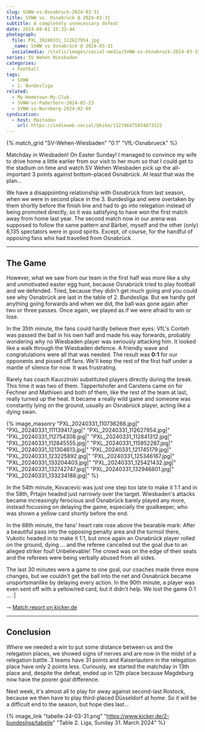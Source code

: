 ```yaml
---
slug: SVWW-vs-Osnabruck-2024-03-31
title: SVWW vs. Osnabrück @ 2024-03-31
subtitle: A completely unnecessary defeat
date: 2024-04-01 15:32:44
photograph:
  file: PXL_20240331_112627954.jpg
  _name: SVWW vs Osnabrück @ 2024-03-31
  socialmedia: /static/images/social-media/SVWW-vs-Osnabruck-2024-03-31.jpg
series: SV Wehen Wiesbaden
categories:
  - Football
tags:
  - SVWW
  - 2. Bundesliga
related:
  - My-Hometown-My-Club
  - SVWW-vs-Paderborn-2024-02-23
  - SVWW-vs-Nurnberg-2024-02-09
syndication:
  - host: Mastodon
    url: https://indieweb.social/@kiko/112196475034873122
---
```


{% match_grid "SV-Wehen-Wiesbaden" "0:1" "VfL-Osnabrueck" %}

Matchday in Wiesbaden! On Easter Sunday! I managed to convince my wife to drive home a little earlier from our visit to her mum so that I could get to the stadium on time and watch SV Wehen Wiesbaden pick up the all-important 3 points against bottom-placed Osnabrück. At least that was the plan...

We have a disappointing relationship with Osnabrück from last season, when we were in second place in the 3. Bundesliga and were overtaken by them shortly before the finish line and had to go into relegation instead of being promoted directly, so it was satisfying to have won the first match away from home last year. The second match now in our arena was supposed to follow the same pattern and Bärbel, myself and the other (only) 6,135 spectators were in good spirits. Except, of course, for the handful of opposing fans who had travelled from Osnabrück.

<!-- more -->

---

## The Game

However, what we saw from our team in the first half was more like a shy and unmotivated easter egg hunt, because Osnabrück tried to play football and we defended. Tried, because they didn't get much going and you could see why Osnabrück are last in the table of 2. Bundesliga. But we hardly got anything going forwards and when we did, the ball was gone again after two or three passes. Once again, we played as if we were afraid to win or lose. 

In the 35th minute, the fans could hardly believe their eyes: VfL's Conteh was passed the ball in his own half and made his way forwards, probably wondering why no Wiesbaden player was seriously attacking him. It looked like a walk through the Wiesbaden defence. A friendly wave and congratulations were all that was needed. The result was **0:1** for our opponents and pissed off fans. We'll keep the rest of the first half under a mantle of silence for now. It was frustrating.

Rarely has coach Kauczinski substituted players directly during the break. This time it was two of them. Tappertshofer and Carstens came on for Fechner and Mathisen and both of them, like the rest of the team at last, really turned up the heat. It became a really wild game and someone was constantly lying on the ground, usually an Osnabrück player, acting like a dying swan.

{% image_masonry
  "PXL_20240331_110736266.jpg|"
  "PXL_20240331_111139417.jpg|"
  "PXL_20240331_112627954.jpg|"
  "PXL_20240331_112754308.jpg|"
  "PXL_20240331_112841312.jpg|"
  "PXL_20240331_112845555.jpg|"
  "PXL_20240331_115952287.jpg|"
  "PXL_20240331_121304613.jpg|"
  "PXL_20240331_121745179.jpg|"
  "PXL_20240331_123225892.jpg|"
  "PXL_20240331_125346167.jpg|"
  "PXL_20240331_133204403.jpg|"
  "PXL_20240331_125421432.jpg|"
  "PXL_20240331_132742747.jpg|"
  "PXL_20240331_132946801.jpg|"
  "PXL_20240331_133234188.jpg|"
%}

In the 54th minute, Kovacevic was just one step too late to make it 1:1 and in the 58th, Prtajin headed just narrowly over the target. Wiesbaden's attacks became increasingly ferocious and Osnabrück barely played any more, instead focussing on delaying the game, especially the goalkeeper, who was shown a yellow card shortly before the end.

In the 66th minute, the fans' heart rate rose above the bearable mark: After a beautiful pass into the opposing penalty area and the turmoil there, Vukotic headed in to make it 1:1, but once again an Osnabrück player rolled on the ground, dying ... and the referee cancelled out the goal due to an alleged striker foul! Unbelievable! The crowd was on the edge of their seats and the referees were being verbally abused from all sides.

The last 30 minutes were a game to one goal, our coaches made three more changes, but we couldn't get the ball into the net and Osnabrück became unsportsmanlike by delaying every action. In the 90th minute, a player was even sent off with a yellow/red card, but it didn't help. We lost the game 0:1 ... :|

&#x21FE;&nbsp;[Match report on kicker.de](https://www.kicker.de/wiesbaden-gegen-osnabrueck-2024-bundesliga-4861903/spielbericht)

---

## Conclusion

Where we needed a win to put some distance between us and the relegation places, we showed signs of nerves and are now in the midst of a relegation battle. 3 teams have 31 points and Kaiserlautern in the relegation place have only 2 points less. Curiously, we started the matchday in 13th place and, despite the defeat, ended up in 12th place because Magdeburg now have the poorer goal difference. 

Next week, it's almost all to play for away against second-last Rostock, because we then have to play third-placed Düsseldorf at home. So it will be a difficult end to the season, but hope dies last...

{% image_link "tabelle-24-03-31.png" "https://www.kicker.de/2-bundesliga/tabelle" "Table 2. Liga, Sunday 31. March 2024" %}
